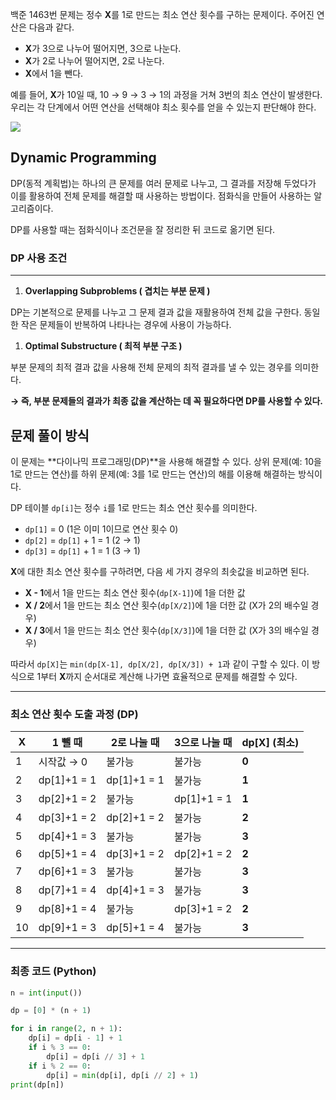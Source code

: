 
백준 1463번 문제는 정수 **X**를 1로 만드는 최소 연산 횟수를 구하는 문제이다. 주어진 연산은 다음과 같다.

- **X**가 3으로 나누어 떨어지면, 3으로 나눈다.
- **X**가 2로 나누어 떨어지면, 2로 나눈다.
- **X**에서 1을 뺀다.

예를 들어, **X**가 10일 때, 10 → 9 → 3 → 1의 과정을 거쳐 3번의 최소 연산이 발생한다. 우리는 각 단계에서 어떤 연산을 선택해야 최소 횟수를 얻을 수 있는지 판단해야 한다.

![](https://velog.velcdn.com/images/hariaus/post/7c14e495-7937-453f-96a2-911d8f0ab324/image.png)


## Dynamic Programming



DP(동적 계획법)는 하나의 큰 문제를 여러 문제로 나누고, 그 결과를 저장해 두었다가 이를 활용하여 전체 문제를 해결할 때 사용하는 방법이다. 점화식을 만들어 사용하는 알고리즘이다.


DP를 사용할 때는 점화식이나 조건문을 잘 정리한 뒤 코드로 옮기면 된다.

### DP 사용 조건

---

1. **Overlapping Subproblems ( 겹치는 부분 문제 )**

DP는 기본적으로 문제를 나누고 그 문제 결과 값을 재활용하여 전체 값을 구한다. 동일한 작은 문제들이 반복하여 나타나는 경우에 사용이 가능하다.

1. **Optimal Substructure ( 최적 부분 구조 )**

부분 문제의 최적 결과 값을 사용해 전체 문제의 최적 결과를 낼 수 있는 경우를 의미한다. 

**→ 즉, 부분 문제들의 결과가 최종 값을 계산하는 데 꼭 필요하다면 DP를 사용할 수 있다.**

## 문제 풀이 방식


이 문제는 **다이나믹 프로그래밍(DP)**을 사용해 해결할 수 있다. 상위 문제(예: 10을 1로 만드는 연산)를 하위 문제(예: 3를 1로 만드는 연산)의 해를 이용해 해결하는 방식이다.

DP 테이블 `dp[i]`는 정수 `i`를 1로 만드는 최소 연산 횟수를 의미한다.

- `dp[1]` = 0 (1은 이미 1이므로 연산 횟수 0)
- `dp[2]` = `dp[1]` + 1 = 1 (2 → 1)
- `dp[3]` = `dp[1]` + 1 = 1 (3 → 1)

**X**에 대한 최소 연산 횟수를 구하려면, 다음 세 가지 경우의 최솟값을 비교하면 된다.

- **X - 1**에서 1을 만드는 최소 연산 횟수(`dp[X-1]`)에 1을 더한 값
- **X / 2**에서 1을 만드는 최소 연산 횟수(`dp[X/2]`)에 1을 더한 값 (X가 2의 배수일 경우)
- **X / 3**에서 1을 만드는 최소 연산 횟수(`dp[X/3]`)에 1을 더한 값 (X가 3의 배수일 경우)

따라서 `dp[X]`는 `min(dp[X-1], dp[X/2], dp[X/3]) + 1`과 같이 구할 수 있다. 이 방식으로 1부터 **X**까지 순서대로 계산해 나가면 효율적으로 문제를 해결할 수 있다.

---

### 최소 연산 횟수 도출 과정 (DP)

| X | 1 뺄 때 | 2로 나눌 때 | 3으로 나눌 때 | dp[X] (최소) |
| --- | --- | --- | --- | --- |
| 1 | 시작값 → 0 | 불가능 | 불가능 | **0** |
| 2 | dp[1]+1 = 1 | dp[1]+1 = 1 | 불가능 | **1** |
| 3 | dp[2]+1 = 2 | 불가능 | dp[1]+1 = 1 | **1** |
| 4 | dp[3]+1 = 2 | dp[2]+1 = 2 | 불가능 | **2** |
| 5 | dp[4]+1 = 3 | 불가능 | 불가능 | **3** |
| 6 | dp[5]+1 = 4 | dp[3]+1 = 2 | dp[2]+1 = 2 | **2** |
| 7 | dp[6]+1 = 3 | 불가능 | 불가능 | **3** |
| 8 | dp[7]+1 = 4 | dp[4]+1 = 3 | 불가능 | **3** |
| 9 | dp[8]+1 = 4 | 불가능 | dp[3]+1 = 2 | **2** |
| 10 | dp[9]+1 = 3 | dp[5]+1 = 4 | 불가능 | **3** |

---

### 최종 코드 (Python)

```python
n = int(input())

dp = [0] * (n + 1)

for i in range(2, n + 1):
    dp[i] = dp[i - 1] + 1
    if i % 3 == 0:
        dp[i] = dp[i // 3] + 1
    if i % 2 == 0:
        dp[i] = min(dp[i], dp[i // 2] + 1)
print(dp[n])
```